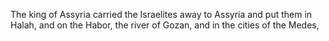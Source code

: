 The king of Assyria carried the Israelites away to Assyria and put them in Halah, and on the Habor, the river of Gozan, and in the cities of the Medes,
